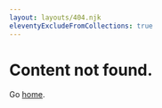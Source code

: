 ```yaml
---
layout: layouts/404.njk
eleventyExcludeFromCollections: true
---
```

# Content not found.

Go <a href="/{{page.lang}}">home</a>.
